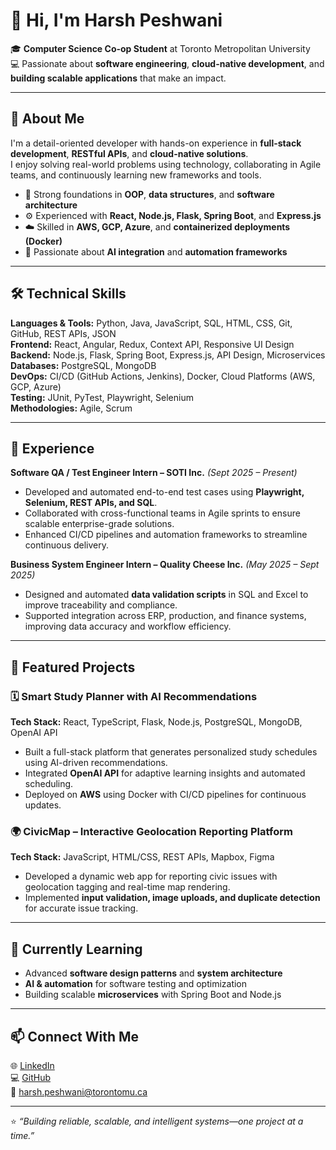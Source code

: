 # 👋 Hi, I'm Harsh Peshwani  

🎓 **Computer Science Co-op Student** at Toronto Metropolitan University  
💻 Passionate about **software engineering**, **cloud-native development**, and **building scalable applications** that make an impact.  

---

## 🚀 About Me  

I'm a detail-oriented developer with hands-on experience in **full-stack development**, **RESTful APIs**, and **cloud-native solutions**.  
I enjoy solving real-world problems using technology, collaborating in Agile teams, and continuously learning new frameworks and tools.  

- 🧠 Strong foundations in **OOP**, **data structures**, and **software architecture**  
- ⚙️ Experienced with **React, Node.js, Flask, Spring Boot**, and **Express.js**  
- ☁️ Skilled in **AWS, GCP, Azure**, and **containerized deployments (Docker)**  
- 🧩 Passionate about **AI integration** and **automation frameworks**  

---

## 🛠️ Technical Skills  

**Languages & Tools:** Python, Java, JavaScript, SQL, HTML, CSS, Git, GitHub, REST APIs, JSON  
**Frontend:** React, Angular, Redux, Context API, Responsive UI Design  
**Backend:** Node.js, Flask, Spring Boot, Express.js, API Design, Microservices  
**Databases:** PostgreSQL, MongoDB  
**DevOps:** CI/CD (GitHub Actions, Jenkins), Docker, Cloud Platforms (AWS, GCP, Azure)  
**Testing:** JUnit, PyTest, Playwright, Selenium  
**Methodologies:** Agile, Scrum  

---

## 💼 Experience  

**Software QA / Test Engineer Intern – SOTI Inc.** _(Sept 2025 – Present)_  
- Developed and automated end-to-end test cases using **Playwright, Selenium, REST APIs, and SQL**.  
- Collaborated with cross-functional teams in Agile sprints to ensure scalable enterprise-grade solutions.  
- Enhanced CI/CD pipelines and automation frameworks to streamline continuous delivery.  

**Business System Engineer Intern – Quality Cheese Inc.** _(May 2025 – Sept 2025)_  
- Designed and automated **data validation scripts** in SQL and Excel to improve traceability and compliance.  
- Supported integration across ERP, production, and finance systems, improving data accuracy and workflow efficiency.  

---

## 🧠 Featured Projects  

### 🗓️ Smart Study Planner with AI Recommendations  
**Tech Stack:** React, TypeScript, Flask, Node.js, PostgreSQL, MongoDB, OpenAI API  
- Built a full-stack platform that generates personalized study schedules using AI-driven recommendations.  
- Integrated **OpenAI API** for adaptive learning insights and automated scheduling.  
- Deployed on **AWS** using Docker with CI/CD pipelines for continuous updates.  

### 🌍 CivicMap – Interactive Geolocation Reporting Platform  
**Tech Stack:** JavaScript, HTML/CSS, REST APIs, Mapbox, Figma  
- Developed a dynamic web app for reporting civic issues with geolocation tagging and real-time map rendering.  
- Implemented **input validation, image uploads, and duplicate detection** for accurate issue tracking.  

---

## 🌱 Currently Learning  
- Advanced **software design patterns** and **system architecture**  
- **AI & automation** for software testing and optimization  
- Building scalable **microservices** with Spring Boot and Node.js  

---

## 📫 Connect With Me  
🌐 [LinkedIn](https://www.linkedin.com/in/harshpeshwani)  
💻 [GitHub](https://github.com/Har3h26)  
📧 harsh.peshwani@torontomu.ca  

---

⭐️ *“Building reliable, scalable, and intelligent systems—one project at a time.”*  
